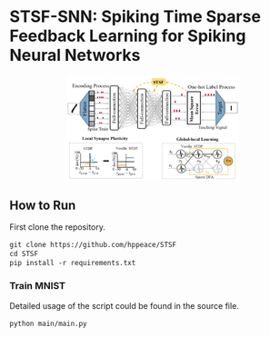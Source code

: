 # STSF-SNN: Spiking Time Sparse Feedback Learning for Spiking Neural Networks

<p align="center" float="center">
  <img src="https://github.com/hppeace/STSF/blob/main/STSF.png" width=60%/>
</p>

## How to Run

First clone the repository.

```shell
git clone https://github.com/hppeace/STSF
cd STSF
pip install -r requirements.txt
```

### Train MNIST 

Detailed usage of the script could be found in the source file.

```shell
python main/main.py
```
